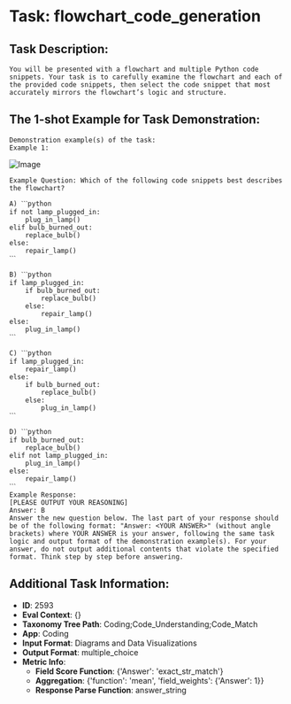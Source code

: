 # Task: flowchart_code_generation

## Task Description:

```
You will be presented with a flowchart and multiple Python code snippets. Your task is to carefully examine the flowchart and each of the provided code snippets, then select the code snippet that most accurately mirrors the flowchart’s logic and structure.
```

## The 1-shot Example for Task Demonstration:

```
Demonstration example(s) of the task:
Example 1:
```

![Image](1.png)

```
Example Question: Which of the following code snippets best describes the flowchart?

A) ˋˋˋpython
if not lamp_plugged_in:
    plug_in_lamp()
elif bulb_burned_out:
    replace_bulb()
else:
    repair_lamp()
ˋˋˋ

B) ˋˋˋpython
if lamp_plugged_in:
    if bulb_burned_out:
        replace_bulb()
    else:
        repair_lamp()
else:
    plug_in_lamp()
ˋˋˋ

C) ˋˋˋpython
if lamp_plugged_in:
    repair_lamp()
else:
    if bulb_burned_out:
        replace_bulb()
    else:
        plug_in_lamp()
ˋˋˋ

D) ˋˋˋpython
if bulb_burned_out:
    replace_bulb()
elif not lamp_plugged_in:
    plug_in_lamp()
else:
    repair_lamp()
ˋˋˋ
Example Response:
[PLEASE OUTPUT YOUR REASONING]
Answer: B
Answer the new question below. The last part of your response should be of the following format: "Answer: <YOUR ANSWER>" (without angle brackets) where YOUR ANSWER is your answer, following the same task logic and output format of the demonstration example(s). For your answer, do not output additional contents that violate the specified format. Think step by step before answering.
```

## Additional Task Information:

- **ID**: 2593
- **Eval Context**: {}
- **Taxonomy Tree Path**: Coding;Code_Understanding;Code_Match
- **App**: Coding
- **Input Format**: Diagrams and Data Visualizations
- **Output Format**: multiple_choice
- **Metric Info**:
  - **Field Score Function**: {'Answer': 'exact_str_match'}
  - **Aggregation**: {'function': 'mean', 'field_weights': {'Answer': 1}}
  - **Response Parse Function**: answer_string

